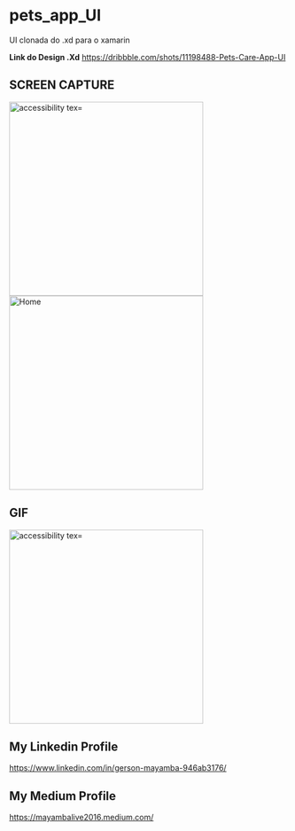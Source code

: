 # pets_app_UI

UI clonada do .xd para o xamarin

<b>Link do Design .Xd</b>
https://dribbble.com/shots/11198488-Pets-Care-App-UI

## SCREEN CAPTURE
<p>
  <img src="https://user-images.githubusercontent.com/57480551/114552125-9febd080-9c3a-11eb-8e0e-b1e928c00242.png" width="350" alt="accessibility tex="Location">
  <img src="https://user-images.githubusercontent.com/57480551/114552204-b72abe00-9c3a-11eb-9c6f-680c47c748f7.png" width="350" title="Home">
</p>
    
## GIF
<p>
  <img src="https://user-images.githubusercontent.com/57480551/114550984-31f2d980-9c39-11eb-96a9-cee2cd48b0f8.gif" width="350" alt="accessibility tex="Location">
</p>

## My Linkedin Profile
https://www.linkedin.com/in/gerson-mayamba-946ab3176/

## My Medium Profile
https://mayambalive2016.medium.com/
